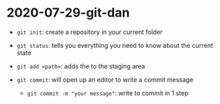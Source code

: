 # 2020-07-29-git-dan

- `git init`: create a repository in your current folder
- `git status`: tells you everything you need to know about the current state

- `git add <path>`: adds the <path> to the staging area
- `git commit`: will open up an editor to write a commit message
    - `git commit -m "your message"`: write <message> to commit in 1 step

